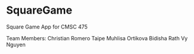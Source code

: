 # SquareGame
Square Game App for CMSC 475

Team Members: 
Christian Romero Taipe
Muhlisa Ortikova
Bidisha Rath
Vy Nguyen
